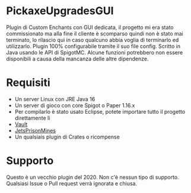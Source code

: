 # PickaxeUpgradesGUI
Plugin di Custom Enchants con GUI dedicata, il progetto mi era stato commissionato ma alla fine il cliente è scomparso quindi non è stato mai terminato, lo rilascio qui in caso qualcuno abbia voglia di terminarlo ed utilizzarlo. Plugin 100% configurabile tramite il suo file config. Scritto in Java usando le API di SpigotMC. Alcune funzioni potrebbero non  essere disponibili a causa della mancanza delle altre dipendenze.

# Requisiti
- Un server Linux con JRE Java 16
- Un server di gioco con core Spigot o Paper 1.16.x
- Per compilarlo è stato usato Eclipse, potete importare tutto il progetto direttamente lì
- [Vault](https://www.spigotmc.org/resources/vault.34315/)
- [JetsPrisonMines](https://www.spigotmc.org/resources/jetsprisonmines-quick-gui-setup-effects-fawe-schematics-holograms-1-mines-1-8-1-18.63783/)
- Un qualsiais plugin di Crates o ricompense

# Supporto
Questo è un vecchio plugin del 2020. Non c'è nessun tipo di supporto. Qualsiasi Issue o Pull request verrà ignorata e chiusa.
